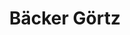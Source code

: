 ---
title: "Bäcker Görtz"
url: /ludwigshafen-am-rhein/baecker-goertz-edigheimer-strasse/
shop: Bäckerei
---